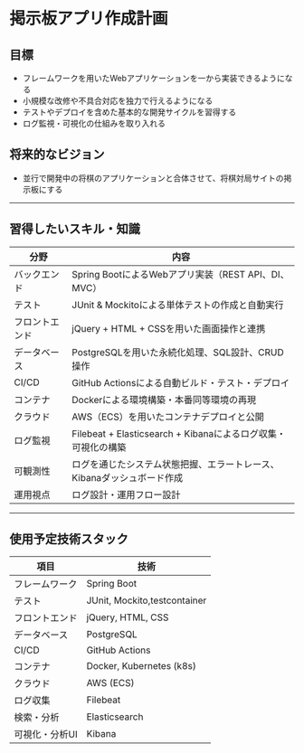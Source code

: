 # 掲示板アプリ作成計画

## 目標
- フレームワークを用いたWebアプリケーションを一から実装できるようになる  
- 小規模な改修や不具合対応を独力で行えるようになる  
- テストやデプロイを含めた基本的な開発サイクルを習得する  
- ログ監視・可視化の仕組みを取り入れる

## 将来的なビジョン
- 並行で開発中の将棋のアプリケーションと合体させて、将棋対局サイトの掲示板にする

---

## 習得したいスキル・知識

| 分野         | 内容                                                                 |
|--------------|----------------------------------------------------------------------|
| バックエンド | Spring BootによるWebアプリ実装（REST API、DI、MVC）                |
| テスト       | JUnit & Mockitoによる単体テストの作成と自動実行                     |
| フロントエンド | jQuery + HTML + CSSを用いた画面操作と連携                           |
| データベース | PostgreSQLを用いた永続化処理、SQL設計、CRUD操作                      |
| CI/CD       | GitHub Actionsによる自動ビルド・テスト・デプロイ                       |
| コンテナ    | Dockerによる環境構築・本番同等環境の再現                             |
| クラウド    | AWS（ECS）を用いたコンテナデプロイと公開                             |
| ログ監視     | Filebeat + Elasticsearch + Kibanaによるログ収集・可視化の構築        |
| 可観測性     | ログを通じたシステム状態把握、エラートレース、Kibanaダッシュボード作成 |
| 運用視点     | ログ設計・運用フロー設計   |

---

## 使用予定技術スタック

| 項目          | 技術                              |
|---------------|-----------------------------------|
| フレームワーク | Spring Boot                      |
| テスト        | JUnit, Mockito,testcontainer      |
| フロントエンド | jQuery, HTML, CSS               |
| データベース  | PostgreSQL                      |
| CI/CD        | GitHub Actions                  |
| コンテナ     | Docker, Kubernetes (k8s)          |
| クラウド     | AWS (ECS)                      |
| ログ収集      | Filebeat                       |
| 検索・分析    | Elasticsearch                  |
| 可視化・分析UI | Kibana                        |
